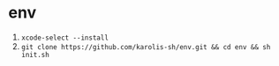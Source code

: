 # env

1. `xcode-select --install`
2. `git clone https://github.com/karolis-sh/env.git && cd env && sh init.sh`
